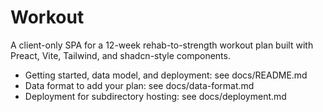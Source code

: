 # Workout

A client-only SPA for a 12-week rehab-to-strength workout plan built with Preact, Vite, Tailwind, and shadcn-style components.

- Getting started, data model, and deployment: see docs/README.md
- Data format to add your plan: see docs/data-format.md
- Deployment for subdirectory hosting: see docs/deployment.md
